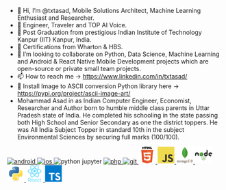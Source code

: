 - 👋 Hi, I’m @txtasad, Mobile Solutions Architect, Machine Learning Enthusiast and Researcher.
- 💞️ Engineer, Traveler and TOP AI Voice.
- 🌱 Post Graduation from prestigious Indian Institute of Technology Kanpur (IIT) Kanpur, India.
- 🔗 Certifications from Wharton & HBS.
- 💞️ I’m looking to collaborate on Python, Data Science, Machine Learning and Android & React Native Mobile Development projects which are open-source or private small team projects.
- 📫 How to reach me -> https://www.linkedin.com/in/txtasad/
- 🔗 Install Image to ASCII conversion Python library here -> https://pypi.org/project/ascii-image-art/
- Mohammad Asad in as Indian Computer Engineer, Economist, Researcher and Author born to humble middle class parents in Uttar Pradesh state of India. He completed his schooling in the state passing both High School and Senior Secondary as one the district toppers. He was All India Subject Topper in standard 10th in the subject Environmental Sciences by securing full marks (100/100).

<p align="left" dir="auto">
 <a target="_blank" rel="noopener noreferrer" href="https://android.com"> <img src="https://cdn.jsdelivr.net/gh/devicons/devicon/icons/android/android-original-wordmark.svg"  alt="android" width="40" height="40" style="max-width: 100%;"/> </a>
  <a target="_blank" rel="noopener noreferrer" href="https://android.com">  
            <img src="https://cdn.jsdelivr.net/gh/devicons/devicon/icons/xcode/xcode-original.svg"  alt="ios" width="40" height="40" style="max-width: 100%;"/> </a>
  <img src="https://jupyter.org/assets/homepage/main-logo.svg" alt="python jupyter" width="40" height="40" style="max-width: 100%;"> 
  <a target="_blank" rel="noopener noreferrer" href="https://php.org">
            <img src="https://cdn.jsdelivr.net/gh/devicons/devicon/icons/php/php-original.svg"  alt="php" width="40" height="40" style="max-width: 100%;"/> </a>
 <a href="https://git-scm.com/" rel="nofollow"> <img src="https://github.githubassets.com/assets/GitHub-Mark-ea2971cee799.png" alt="git" width="40" height="40" data-canonical-src="https://www.vectorlogo.zone/logos/git-scm/git-scm-icon.svg" style="max-width: 100%;"> </a> <a href="https://www.w3.org/html/" rel="nofollow"> <img src="https://raw.githubusercontent.com/devicons/devicon/master/icons/html5/html5-original-wordmark.svg" alt="html5" width="40" height="40" style="max-width: 100%;"> </a> <a href="https://developer.mozilla.org/en-US/docs/Web/JavaScript" rel="nofollow"> <img src="https://raw.githubusercontent.com/devicons/devicon/master/icons/javascript/javascript-original.svg" alt="javascript" width="40" height="40" style="max-width: 100%;"> </a> <a href="https://www.mongodb.com/" rel="nofollow"> <img src="https://raw.githubusercontent.com/devicons/devicon/master/icons/mongodb/mongodb-original-wordmark.svg" alt="mongodb" width="40" height="40" style="max-width: 100%;"> </a> 
   <a href="https://nodejs.org" rel="nofollow"> <img src="https://raw.githubusercontent.com/devicons/devicon/master/icons/nodejs/nodejs-original-wordmark.svg" alt="nodejs" width="40" height="40" style="max-width: 100%;"> </a> <a href="https://www.python.org" rel="nofollow"> <img src="https://raw.githubusercontent.com/devicons/devicon/master/icons/python/python-original.svg" alt="python" width="40" height="40" style="max-width: 100%;"> </a> <a href="https://reactjs.org/" rel="nofollow">
        <img src="https://raw.githubusercontent.com/devicons/devicon/master/icons/react/react-original-wordmark.svg" alt="react" width="40" height="40" style="max-width: 100%;"> </a> <a href="https://www.typescriptlang.org/" rel="nofollow"> <img src="https://raw.githubusercontent.com/devicons/devicon/master/icons/typescript/typescript-original.svg" alt="typescript" width="40" height="40" style="max-width: 100%;"> </a> 
</p>
<!---
txtasad/txtasad is a ✨ special ✨ repository because its `README.md` (this file) appears on your GitHub profile.
You can click the Preview link to take a look at your changes.
--->
